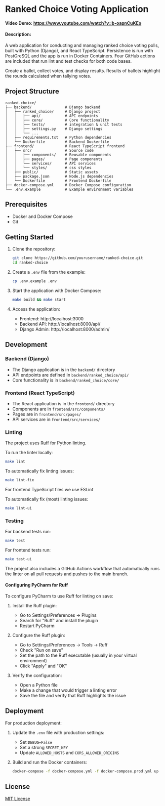 # Ranked Choice Voting Application
#### Video Demo: https://www.youtube.com/watch?v=b-oapnCuKEo
#### Description:

A web application for conducting and managing ranked choice voting polls, built with Python (Django), and React TypeScript.
Persistence is run with PostGreSQL and the app is run in Docker Containers. Four GitHub actions are included that run lint
and test checks for both code bases. 

Create a ballot, collect votes, and display results. Results of ballots highlight the rounds calculated when tallying votes.

## Project Structure

```
ranked-choice/
├── backend/               # Django backend
│   ├── ranked_choice/     # Django project
│   │   ├── api/           # API endpoints
│   │   ├── core/          # Core functionality
│   │   ├── tests/         # integration & unit tests
│   │   ├── settings.py    # Django settings
│   │   └── ...
│   ├── requirements.txt   # Python dependencies
│   └── Dockerfile         # Backend Dockerfile
├── frontend/              # React TypeScript frontend
│   ├── src/               # Source code
│   │   ├── components/    # Reusable components
│   │   ├── pages/         # Page components
│   │   └── services/      # API services
│   │   └── styles/        # css styles
│   ├── public/            # Static assets
│   ├── package.json       # Node.js dependencies
│   └── Dockerfile         # Frontend Dockerfile
├── docker-compose.yml     # Docker Compose configuration
└── .env.example           # Example environment variables
```

## Prerequisites

- Docker and Docker Compose
- Git

## Getting Started

1. Clone the repository:
   ```bash
   git clone https://github.com/yourusername/ranked-choice.git
   cd ranked-choice
   ```

2. Create a `.env` file from the example:
   ```bash
   cp .env.example .env
   ```

3. Start the application with Docker Compose:
   ```bash
   make build && make start
   ```

4. Access the application:
   - Frontend: http://localhost:3000
   - Backend API: http://localhost:8000/api/
   - Django Admin: http://localhost:8000/admin/

## Development

### Backend (Django)

- The Django application is in the `backend/` directory
- API endpoints are defined in `backend/ranked_choice/api/`
- Core functionality is in `backend/ranked_choice/core/`

### Frontend (React TypeScript)

- The React application is in the `frontend/` directory
- Components are in `frontend/src/components/`
- Pages are in `frontend/src/pages/`
- API services are in `frontend/src/services/`

### Linting

The project uses [Ruff](https://github.com/astral-sh/ruff) for Python linting.

To run the linter locally:
```bash
make lint
```

To automatically fix linting issues:
```bash
make lint-fix
```

For frontend TypeScript files we use ESLint

To automatically fix (most) linting issues:
```bash
make lint-ui
```

### Testing
For backend tests run:
```bash
make test
```

For frontend tests run:
```bash
make test-ui
```

The project also includes a GitHub Actions workflow that automatically runs the linter on all pull requests and pushes to the main branch.

#### Configuring PyCharm for Ruff

To configure PyCharm to use Ruff for linting on save:

1. Install the Ruff plugin:
   - Go to Settings/Preferences → Plugins
   - Search for "Ruff" and install the plugin
   - Restart PyCharm

2. Configure the Ruff plugin:
   - Go to Settings/Preferences → Tools → Ruff
   - Check "Run on save"
   - Set the path to the Ruff executable (usually in your virtual environment)
   - Click "Apply" and "OK"

3. Verify the configuration:
   - Open a Python file
   - Make a change that would trigger a linting error
   - Save the file and verify that Ruff highlights the issue

## Deployment

For production deployment:

1. Update the `.env` file with production settings:
   - Set `DEBUG=False`
   - Set a strong `SECRET_KEY`
   - Update `ALLOWED_HOSTS` and `CORS_ALLOWED_ORIGINS`

2. Build and run the Docker containers:
   ```bash
   docker-compose -f docker-compose.yml -f docker-compose.prod.yml up -d
   ```

## License

[MIT License](LICENSE)
